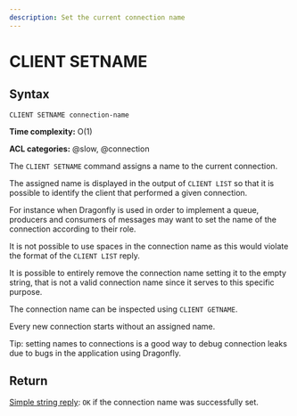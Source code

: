 ```yaml
---
description: Set the current connection name
---
```


# CLIENT SETNAME

## Syntax

    CLIENT SETNAME connection-name

**Time complexity:** O(1)

**ACL categories:** @slow, @connection

The `CLIENT SETNAME` command assigns a name to the current connection.

The assigned name is displayed in the output of `CLIENT LIST` so that it is possible to identify the client that performed a given connection.

For instance when Dragonfly is used in order to implement a queue, producers and consumers of messages may want to set the name of the connection according to their role.

It is not possible to use spaces in the connection name as this would violate the format of the `CLIENT LIST` reply.

It is possible to entirely remove the connection name setting it to the empty string, that is not a valid connection name since it serves to this specific purpose.

The connection name can be inspected using `CLIENT GETNAME`.

Every new connection starts without an assigned name.

Tip: setting names to connections is a good way to debug connection leaks due to bugs in the application using Dragonfly.

## Return

[Simple string reply](https://redis.io/docs/reference/protocol-spec/#simple-strings): `OK` if the connection name was successfully set.
